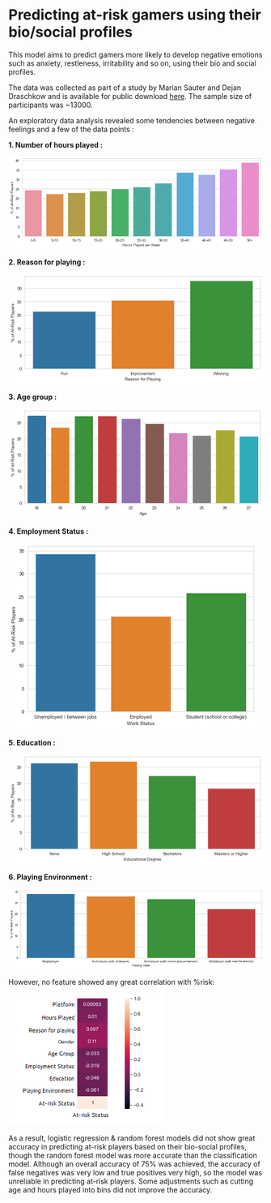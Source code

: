 # Predicting at-risk gamers using their bio/social profiles
This model aims to predict gamers more likely to develop negative emotions such as anxiety, restleness, irritability and so on, using their bio and social profiles.

<p>The data was collected as part of a study by Marian Sauter and Dejan Draschkow and is available for public download <a href="https://osf.io/vnbxk/">here</a>. The sample size of participants was ~13000. </p>

<p>An exploratory data analysis revealed some tendencies between negative feelings and a few of the data points :</p>

<p><b>1. Number of hours played :</b></p>

![](images/Hours.png)

<p><b>2. Reason for playing :</b></p>

![](images/Reason.png)

<p><b>3. Age group :</b></p>

![](images/Age.png)

<p><b>4. Employment Status :</b></p>

![](images/Work.png)

<p><b>5. Education :</b></p>

![](images/Degree.png)

<p><b>6. Playing Environment :</b></p>

![](images/PlayStyle.png)

However, no feature showed any great correlation with %risk:

![](images/correlation.png)

<p>As a result, logistic regression & random forest models did not show great accuracy in predicting at-risk players based on their bio-social profiles, though the random forest model was more accurate than the classification model. Although an overall accuracy of 75% was achieved, the accuracy of false negatives was very low and true positives very high, so the model was unreliable in predicting at-risk players. Some adjustments such as cutting age and hours played into bins did not improve the accuracy.</p>





